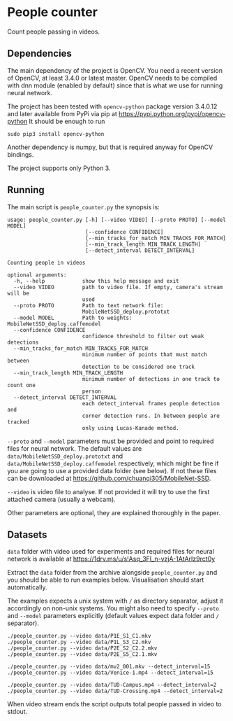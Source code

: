 People counter
==============

Count people passing in videos.

Dependencies
------------

The main dependency of the project is OpenCV. You need a recent version of OpenCV, at least 3.4.0 or latest master. OpenCV needs to be compiled with dnn module (enabled by default) since that is what we use for running neural network.

The project has been tested with `opencv-python` package version 3.4.0.12 and later available from PyPi via pip at https://pypi.python.org/pypi/opencv-python It should be enough to run

```
sudo pip3 install opencv-python
```

Another dependency is numpy, but that is required anyway for OpenCV bindings.

The project supports only Python 3.

Running
-------

The main script is `people_counter.py` the synopsis is:

```
usage: people_counter.py [-h] [--video VIDEO] [--proto PROTO] [--model MODEL]
                         [--confidence CONFIDENCE]
                         [--min_tracks_for_match MIN_TRACKS_FOR_MATCH]
                         [--min_track_length MIN_TRACK_LENGTH]
                         [--detect_interval DETECT_INTERVAL]

Counting people in videos

optional arguments:
  -h, --help            show this help message and exit
  --video VIDEO         path to video file. If empty, camera's stream will be
                        used
  --proto PROTO         Path to text network file:
                        MobileNetSSD_deploy.prototxt
  --model MODEL         Path to weights: MobileNetSSD_deploy.caffemodel
  --confidence CONFIDENCE
                        confidence threshold to filter out weak detections
  --min_tracks_for_match MIN_TRACKS_FOR_MATCH
                        minimum number of points that must match between
                        detection to be considered one track
  --min_track_length MIN_TRACK_LENGTH
                        minimum number of detections in one track to count one
                        person
  --detect_interval DETECT_INTERVAL
                        each detect_interval frames people detection and
                        corner detection runs. In between people are tracked
                        only using Lucas-Kanade method.
```

`--proto` and `--model` parameters must be provided and point to required files for neural network. The default values are `data/MobileNetSSD_deploy.prototxt` and `data/MobileNetSSD_deploy.caffemodel` respectively, which might be fine if you are going to use a provided data folder (see below). If not these files can be downloaded at https://github.com/chuanqi305/MobileNet-SSD.

`--video` is video file to analyse. If not provided it will try to use the first attached camera (usually a webcam).

Other parameters are optional, they are explained thoroughly in the paper.

Datasets
--------

`data` folder with video used for experiments and required files for neural network is available at https://1drv.ms/u/s!Asq_3FI_n-vzjA-1AtArIz9rct0y

Extract the `data` folder from the archive alongside `people_counter.py` and you should be able to run examples below. Visualisation should start automatically.

The examples expects a unix system with `/` as directory separator, adjust it accordingly on non-unix systems. You might also need to specify `--proto` and `--model` parameters explicitly (default values expect data folder and `/` separator).

```
./people_counter.py --video data/P1E_S1_C1.mkv
./people_counter.py --video data/P1L_S3_C2.mkv
./people_counter.py --video data/P2E_S2_C2.2.mkv
./people_counter.py --video data/P2E_S5_C2.1.mkv
```

```
./people_counter.py --video data/mv2_001.mkv --detect_interval=15
./people_counter.py --video data/Venice-1.mp4 --detect_interval=15
```

```
./people_counter.py --video data/TUD-Campus.mp4 --detect_interval=2
./people_counter.py --video data/TUD-Crossing.mp4 --detect_interval=2
```

When video stream ends the script outputs total people passed in video to stdout.
